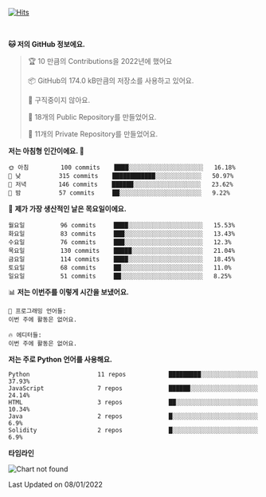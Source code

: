 [![Hits](https://hits.seeyoufarm.com/api/count/incr/badge.svg?url=https%3A%2F%2Fgithub.com%2FSoohan-Park&count_bg=%23000000&title_bg=%23828282&icon=gradle.svg&icon_color=%23FFFFFF&title=Visited&edge_flat=false)](https://hits.seeyoufarm.com)  

<br/>

<!--START_SECTION:waka-->
**🐱 저의 GitHub 정보에요.** 

> 🏆 10 만큼의 Contributions을 2022년에 했어요
 > 
> 📦 GitHub의 174.0 kB만큼의 저장소를 사용하고 있어요. 
 > 
> 🚫 구직중이지 않아요.
 > 
> 📜 18개의 Public Repository를 만들었어요. 
 > 
> 🔑 11개의 Private Repository를 만들었어요.  
 > 
**저는 아침형 인간이에요. 🐤** 

```text
🌞 아침         100 commits    ████░░░░░░░░░░░░░░░░░░░░░   16.18% 
🌆 낮　         315 commits    ████████████░░░░░░░░░░░░░   50.97% 
🌃 저녁         146 commits    ██████░░░░░░░░░░░░░░░░░░░   23.62% 
🌙 밤　         57 commits     ██░░░░░░░░░░░░░░░░░░░░░░░   9.22%

```
📅 **제가 가장 생산적인 날은 목요일이에요.** 

```text
월요일          96 commits     ████░░░░░░░░░░░░░░░░░░░░░   15.53% 
화요일          83 commits     ███░░░░░░░░░░░░░░░░░░░░░░   13.43% 
수요일          76 commits     ███░░░░░░░░░░░░░░░░░░░░░░   12.3% 
목요일          130 commits    █████░░░░░░░░░░░░░░░░░░░░   21.04% 
금요일          114 commits    ████░░░░░░░░░░░░░░░░░░░░░   18.45% 
토요일          68 commits     ██░░░░░░░░░░░░░░░░░░░░░░░   11.0% 
일요일          51 commits     ██░░░░░░░░░░░░░░░░░░░░░░░   8.25%

```


📊 **저는 이번주를 이렇게 시간을 보냈어요.** 

```text
💬 프로그래밍 언어들: 
이번 주에 활동은 없어요.

🔥 에디터들: 
이번 주에 활동은 없어요.

```

**저는 주로 Python 언어를 사용해요.** 

```text
Python                   11 repos            █████████░░░░░░░░░░░░░░░░   37.93% 
JavaScript               7 repos             ██████░░░░░░░░░░░░░░░░░░░   24.14% 
HTML                     3 repos             ██░░░░░░░░░░░░░░░░░░░░░░░   10.34% 
Java                     2 repos             █░░░░░░░░░░░░░░░░░░░░░░░░   6.9% 
Solidity                 2 repos             █░░░░░░░░░░░░░░░░░░░░░░░░   6.9%

```


**타임라인**

![Chart not found](https://raw.githubusercontent.com/Soohan-Park/Soohan-Park/master/charts/bar_graph.png) 


 Last Updated on 08/01/2022
<!--END_SECTION:waka-->
